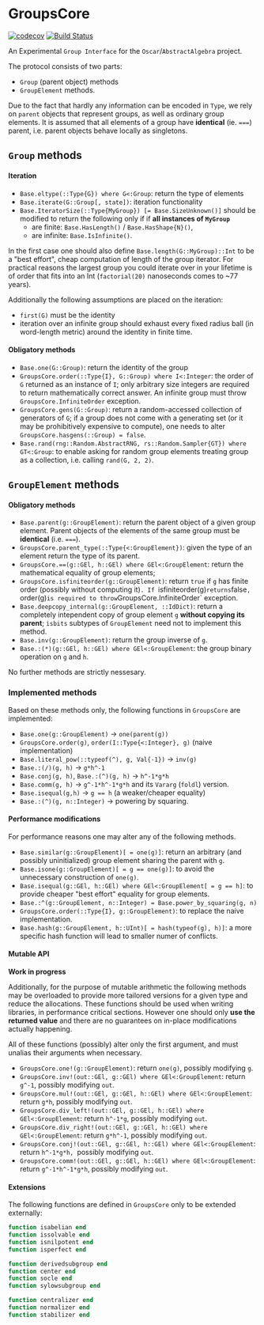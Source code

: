 # GroupsCore

<!-- [![Stable](https://img.shields.io/badge/docs-stable-blue.svg)](https://kalmar@amu.edu.pl.github.io/GroupsCore.jl/stable) -->
<!-- [![Dev](https://img.shields.io/badge/docs-dev-blue.svg)](https://kalmar@amu.edu.pl.github.io/GroupsCore.jl/dev) -->
[![codecov](https://codecov.io/gh/kalmarek/GroupsCore.jl/branch/main/graph/badge.svg?token=EW7jGqK5iY)](https://codecov.io/gh/kalmarek/GroupsCore.jl)
[![Build Status](https://github.com/kalmarek/GroupsCore.jl/workflows/CI/badge.svg)](https://github.com/kalmarek/GroupsCore.jl/actions?query=workflow%3ACI)

An Experimental `Group Interface` for the `Oscar`/`AbstractAlgebra` project.

The protocol consists of two parts:
  * `Group` (parent object) methods
  * `GroupElement` methods.

Due to the fact that hardly any information can be encoded in `Type`, we rely on `parent` objects that represent groups, as well as ordinary group elements. It is assumed that all elements of a group have **identical** (ie. `===`) parent, i.e. parent objects behave locally as singletons.

## `Group` methods

#### Iteration
 * `Base.eltype(::Type{G}) where G<:Group`: return the type of elements
 * `Base.iterate(G::Group[, state])`: iteration functionality
 * `Base.IteratorSize(::Type{MyGroup}) [= Base.SizeUnknown()]` should be modified to return the following only if if **all instances of `MyGroup`**
   - are finite: `Base.HasLength()` / `Base.HasShape{N}()`,
   - are infinite: `Base.IsInfinite()`.

 In the first case one should also define `Base.length(G::MyGroup)::Int` to be a "best effort", cheap computation of length of the group iterator. For practical reasons the largest group you could iterate over in your lifetime is of order that fits into an Int (`factorial(20)` nanoseconds comes to ~77 years).


Additionally the following assumptions are placed on the iteration:
 * `first(G)` must be the identity
 * iteration over an infinite group should exhaust every fixed radius ball (in word-length metric) around the identity in finite time.

#### Obligatory methods
 * `Base.one(G::Group)`: return the identity of the group
 * `GroupsCore.order(::Type{I}, G::Group) where I<:Integer`: the order of `G` returned as an instance of `I`; only arbitrary size integers are required to return mathematically correct answer. An infinite group must throw `GroupsCore.InfiniteOrder` exception.
 * `GroupsCore.gens(G::Group)`: return a random-accessed collection of generators of `G`; if a group does not come with a generating set (or it may be prohibitively expensive to compute), one needs to alter `GroupsCore.hasgens(::Group) = false`.
 * `Base.rand(rng::Random.AbstractRNG, rs::Random.Sampler{GT}) where GT<:Group`: to enable asking for random group elements treating group as a collection, i.e. calling `rand(G, 2, 2)`.

## `GroupElement` methods
#### Obligatory methods
 * `Base.parent(g::GroupElement)`: return the parent object of a given group element. Parent objects of the elements of the same group must be **identical** (i.e. `===`).
 * `GroupsCore.parent_type(::Type{<:GroupElement})`: given the type of an element return the type of its parent.
 * `GroupsCore.==(g::GEl, h::GEl) where GEl<:GroupElement`: return the mathematical equality of group elements;
 * `GroupsCore.isfiniteorder(g::GroupElement)`: return `true` if `g` has finite order (possibly without computing it)`. If `isfiniteorder(g)` returns `false`, `order(g)` is required to throw `GroupsCore.InfiniteOrder` exception.
 * `Base.deepcopy_internal(g::GroupElement, ::IdDict)`: return a completely intependent copy of group element `g` **without copying its parent**; `isbits` subtypes of `GroupElement` need not to implement this method.
 * `Base.inv(g::GroupElement)`: return the group inverse of `g`.
 * `Base.:(*)(g::GEl, h::GEl) where GEl<:GroupElement`: the group binary operation on `g` and `h`.

No further methods are strictly nessesary.

### Implemented methods
Based on these methods only, the following functions in `GroupsCore` are implemented:
 * `Base.one(g::GroupElement)` → `one(parent(g))`
 * `GroupsCore.order(g)`, `order(I::Type{<:Integer}, g)` (naive implementation)
 * `Base.literal_pow(::typeof(^), g, Val{-1})` → `inv(g)`
 * `Base.:(/)(g, h)` → `g*h^-1`
 * `Base.conj(g, h)`, `Base.:(^)(g, h)` → `h^-1*g*h`
 * `Base.comm(g, h)` → `g^-1*h^-1*g*h` and its `Vararg` (`foldl`) version.
 * `Base.isequal(g,h)` → `g == h` (a weaker/cheaper equality)
 * `Base.:(^)(g, n::Integer)` → powering by squaring.

#### Performance modifications
For performance reasons one may alter any of the following methods.

 * `Base.similar(g::GroupElement)[ = one(g)]`: return an arbitrary (and possibly uninitialized) group element sharing the parent with `g`.
 * `Base.isone(g::GroupElement)[ = g == one(g)]`: to avoid the unnecessary construction of `one(g)`.
 * `Base.isequal(g::GEl, h::GEl) where GEl<:GroupElement[ = g == h]`: to provide cheaper "best effort" equality for group elements.
 * `Base.:^(g::GroupElement, n::Integer) = Base.power_by_squaring(g, n)`
 * `GroupsCore.order(::Type{I}, g::GroupElement)`: to replace the naive implementation.
 * `Base.hash(g::GroupElement, h::UInt)[ = hash(typeof(g), h)]`: a more specific hash function will lead to smaller numer of conflicts.

#### Mutable API

**Work in progress**

Additionally, for the purpose of mutable arithmetic the following methods may be overloaded to provide more tailored versions for a given type and reduce the allocations. These functions should be used when writing libraries, in performance critical sections. However one should only **use the returned value** and there are no guarantees on in-place modifications actually happening.

All of these functions (possibly) alter only the first argument, and must unalias their arguments when necessary.

 * `GroupsCore.one!(g::GroupElement)`: return `one(g)`, possibly modifying `g`.
 * `GroupsCore.inv!(out::GEl, g::GEl) where GEl<:GroupElement`: return `g^-1`, possibly modifying `out`.
 * `GroupsCore.mul!(out::GEl, g::GEl, h::GEl) where GEl<:GroupElement`: return `g*h`, possibly modifying `out`.
 * `GroupsCore.div_left!(out::GEl, g::GEl, h::GEl) where GEl<:GroupElement`: return `h^-1*g`, possibly modifying `out`.
 * `GroupsCore.div_right!(out::GEl, g::GEl, h::GEl) where GEl<:GroupElement`: return `g*h^-1`, possibly modifying `out`.
 * `GroupsCore.conj!(out::GEl, g::GEl, h::GEl) where GEl<:GroupElement`: return `h^-1*g*h, `possibly modifying `out`.
 * `GroupsCore.comm!(out::GEl, g::GEl, h::GEl) where GEl<:GroupElement`: return `g^-1*h^-1*g*h`, possibly modifying `out`.

#### Extensions

The following functions are defined in `GroupsCore` only to be extended externally:
```julia
function isabelian end
function issolvable end
function isnilpotent end
function isperfect end

function derivedsubgroup end
function center end
function socle end
function sylowsubgroup end

function centralizer end
function normalizer end
function stabilizer end
```

